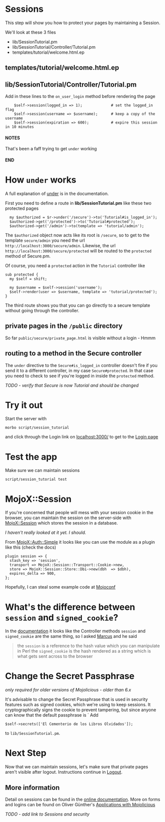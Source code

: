 # Sessions

This step will show you how to protect your pages by maintaining a Session.

We'll look at these 3 files
* lib/SessionTutorial.pm
* lib/SessionTutorial/Controller/Tutorial.pm
* templates/tutorial/welcome.html.ep

## templates/tutorial/welcome.html.ep

## lib/SessionTutorial/Controller/Tutorial.pm
Add in these lines to the `on_user_login` method before rendering the page
```
    $self->session(logged_in => 1);             # set the logged_in flag
    $self->session(username => $username);      # keep a copy of the username
    $self->session(expiration => 600);          # expire this session in 10 minutes
```

#### NOTES ####
That's been a faff trying to get `under` working

#### END #####

# How `under` works
A full explanation of 
[under](http://mojolicious.org/perldoc/Mojolicious/Guides/Routing#Under)
is in the documentation.

First you need to define a route in **lib/SessionTutorial.pm**
like these two protected pages
```
  my $authorized = $r->under('/secure')->to('Tutorial#is_logged_in');
  $authorized->get('/protected')->to('Tutorial#protected');
  $authorized->get('/admin')->to(template => 'tutorial/admin');
```
The `$authorized` object now acts like its root is `/secure`, so to get to the
template `secure/admin` you need the url `http://localhost:3000/secure/admin`.
Likewise, the url `http://localhost:3000/secure/protected` will be routed
to the `protected` method of Secure.pm.

Of course, you need a ```protected``` action in the ```Tutorial``` controller like
```
sub protected {
  my $self = shift;

  my $username = $self->session('username');
  $self->render(user => $username, template => 'tutorial/protected');
}
```
The third route shows you that you can go directly to a secure template without 
going through the controller.

## private pages in the `/public` directory
So far `public/secure/private_page.html` is visible without a login - Hmmm

## routing to a method in the Secure controller
The `under` directive to the `Secure#is_logged_in` controller doesn't fire
if you send it to a different controller, in my case `Secure#protected`.
In that case you need to check to see if you're logged in inside the `protected`
method.

_TODO - verify that Secure is now Tutorial and should be changed_

# Try it out
Start the server with
```
morbo script/session_tutorial
```
and click through the Login link on [localhost:3000/](http://localhost:3000/)
to get to the [Login page](http://localhost:3000/login)

# Test the app

Make sure we can maintain sessions 

```
script/session_tutorial test 
```

# MojoX::Session

If you're concerned that people will mess with your session cookie
in the browser, you can maintain the session on the server-side with
[MojoX::Session](https://metacpan.org/pod/MojoX::Session)
which stores the session in a database.

_I haven't really looked at it yet.  I should._

From [MojoX::Auth::Simple](https://metacpan.org/pod/MojoX::Auth::Simple)
it looks like you can use the module as a plugin like this (check the docs)
```
plugin session => {
  stash_key => 'session',
  transport => MojoX::Session::Transport::Cookie->new,
  store => MojoX::Session::Store::Dbi->new(dbh  => $dbh),
  expires_delta => 900,
};
```

Hopefully, I can steal some example code at 
[Mojoconf](http://oslo.pm/npw2018/)

# What's the difference between `session` and `signed_cookie`?

In the [documentation](https://mojolicious.org/perldoc/Mojolicious/Controller#session)
it looks like the Controller methods `session` and `signed_cookie` are the same thing,
so I asked [Marcus](https://github.com/marcusramberg) and he said
> the `session` is a reference to the hash value which you can manipulate in Perl
> the `signed_cookie` is the hash rendered as a string which is what gets sent across
> to the browser

# Change the Secret Passphrase

_only required for older versions of Mojolicious - older than 6.x_

It's advisable to change the Secret Passphrase
that is used in security features such as signed cookies, which we're using to keep sessions.
It cryptographically signs the cookie to prevent tampering, but since anyone can know that
the default passphrase is `
Add
```
$self->secrets(['El Cementerio de los Libros Olvidados']);
```
to `lib/SessionTutorial.pm`.


# Next Step

Now that we can maintain sessions, let's make sure that private pages aren't visible after logout.
Instructions continue in [Logout](Logout.md).

## More information

Detail on sessions can be found in the 
[online documentation](http://localhost:3000/perldoc/Mojolicious/Controller#session 'Mojolicious::Controller').
More on forms and logins can be found on Oliver G&uuml;nther's
[Applications with Mojolicious](http://oliverguenther.de/2014/04/applications-with-mojolicious-part-three-forms-and-login/ 'Forms, Logins')

_TODO - add link to Sessions and security_
